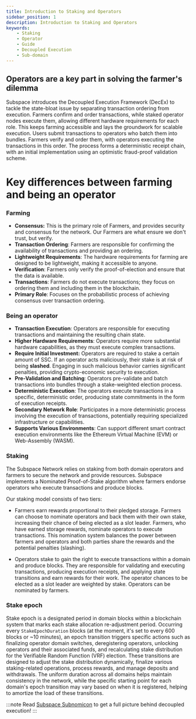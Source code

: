 ```yaml
---
title: Introduction to Staking and Operators
sidebar_position: 1
description: Introduction to Staking and Operators
keywords:
    - Staking
    - Operator
    - Guide
    - Decoupled Execution
    - Sub-domain
---
```


## Operators are a key part in solving the farmer's dilemma

Subspace introduces the Decoupled Execution Framework (DecEx) to tackle the state-bloat issue by separating transaction ordering from execution. Farmers confirm and order transactions, while staked operator nodes execute them, allowing different hardware requirements for each role. This keeps farming accessible and lays the groundwork for scalable execution. Users submit transactions to operators who batch them into bundles. Farmers verify and order them, with operators executing the transactions in this order. The process forms a deterministic receipt chain, with an initial implementation using an optimistic fraud-proof validation scheme. 

# Key differences between farming and being an operator

### Farming
- **Consensus:** This is the primary role of Farmers, and provides security and consensus for the network. Our Farmers are what ensure we don't trust, but verify.
- **Transaction Ordering**: Farmers are responsible for confirming the availability of transactions and providing an ordering.
- **Lightweight Requirements**: The hardware requirements for farming are designed to be lightweight, making it accessible to anyone.
- **Verification**: Farmers only verify the proof-of-election and ensure that the data is available.
- **Transactions**: Farmers do not execute transactions; they focus on ordering them and including them in the blockchain.
- **Primary Role**: Focuses on the probabilistic process of achieving consensus over transaction ordering.

### Being an operator

- **Transaction Execution**: Operators are responsible for executing transactions and maintaining the resulting chain state.
- **Higher Hardware Requirements**: Operators require more substantial hardware capabilities, as they must execute complex transactions.
- **Require Initial Investment:** Operators are required to stake a certain amount of SSC. If an operator acts maliciously, their stake is at risk of being **slashed**. Engaging in such malicious behavior carries significant penalties, providing crypto-economic security to execution.
- **Pre-Validation and Batching**: Operators pre-validate and batch transactions into bundles through a stake-weighted election process.
- **Deterministic Execution**: The operators execute transactions in a specific, deterministic order, producing state commitments in the form of execution receipts.
- **Secondary Network Role**: Participates in a more deterministic process involving the execution of transactions, potentially requiring specialized infrastructure or capabilities.
- **Supports Various Environments**: Can support different smart contract execution environments like the Ethereum Virtual Machine (EVM) or Web-Assembly (WASM).

### Staking

The Subspace Network relies on staking from both domain operators and farmers to secure the network and provide resources. Subspace implements a Nominated Proof-of-Stake algorithm where farmers endorse operators who execute transactions and produce blocks.

Our staking model consists of two tiers:

- Farmers earn rewards proportional to their pledged storage. Farmers can choose to nominate operators and back them with their own stake, increasing their chance of being elected as a slot leader. Farmers, who have earned storage rewards, nominate operators to execute transactions. This nomination system balances the power between farmers and operators and both parties share the rewards and the potential penalties (slashing). 

- Operators stake to gain the right to execute transactions within a domain and produce blocks. They are responsible for validating and executing transactions, producing execution receipts, and applying state transitions and earn rewards for their work. The operator chances to be elected as a slot leader are weighted by stake. Operators can be nominated by farmers. 


### Stake epoch

Stake epoch is a designated period in domain blocks within a blockchain system that marks each stake allocation re-adjustment period. Occurring every `StakeEpochDuration` blocks (at the moment, it's set to every 600 blocks or ~10 minutes), an epoch transition triggers specific actions such as finalizing operator domain switches, deregistering operators, unlocking operators and their associated funds, and recalculating stake distribution for the Verifiable Random Function (VRF) election. These transitions are designed to adjust the stake distribution dynamically, finalize various staking-related operations, process rewards, and manage deposits and withdrawals. The uniform duration across all domains helps maintain consistency in the network, while the specific starting point for each domain's epoch transition may vary based on when it is registered, helping to amortize the load of these transitions.

:::note
Read [Subspace Subnomicon](https://subnomicon.subspace.network/docs/category/decoupled-execution) to get a full picture behind decoupled execution!
:::






